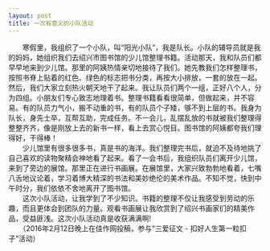 ```yaml
---
layout: post
title: 一次有意义的小队活动
---
```



　　寒假里，我组织了一个小队，叫“阳光小队”，我是队长。小队的辅导员就是我的妈妈，她组织我们去绍兴市图书馆的少儿馆整理书籍。活动那天，我和队员们都早早地来到少儿馆。那里的阿姨热情亲切地接待了我们。她先教我们怎样整理书，按照书脊上贴着的红色、绿色的标志把书分类，再按大小排放，一套的放在一起。然后，我们大家立刻热火朝天地干了起来。我让队员们两个一组，正好八个人，分为四组。小朋友们专心致志地理着书。整理书籍看看很简单，但做起来，并不容易。有的队员力气小，搬不动重的书，有的队员个子矮，够不到上层的书。我身为队长，身先士卒，互帮互助，完成任务。不一会儿，乱摆乱放的书就被我们整理得整整齐齐，像是刚放上去的新书一样，看上去赏心悦目。图书馆的阿姨都夸我们理得好，干得棒！    
　　少儿馆里有很多很多书，真是书的海洋。我们整理完书后，就迫不及待地挑了自己喜欢的读物聚精会神地看了起来。看了一会书后，我组织队员们离开少儿馆，来到了旁边的展馆。那里正在进行书画展。在展馆里，大家兴致勃勃地看着，七嘴八舌地议论着，学习着博大精深的书法和美妙绝伦的美术作品。不知不觉，快到中午时分，我们依依不舍地离开了图书馆。    
　　这次小队活动，让我学到了不少知识。书籍的整理不仅让我感受到劳动的乐趣，而且更体会到团队的力量。观看书画展让我欣赏到了绍兴书画家们的精美作品，受益匪浅。这次小队活动真是收获满满啊!    
　　（2016年2月12日晚上在佳作网投稿，参与“三爱征文 - 扣好人生第一粒扣子”活动）    
